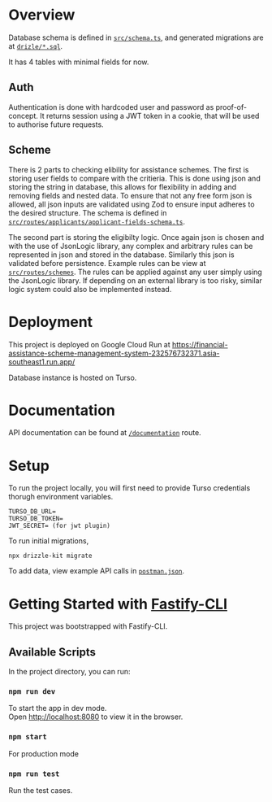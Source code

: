# Overview

Database schema is defined in [`src/schema.ts`](src/schema.ts), and generated migrations are at [`drizle/*.sql`](drizzle).

It has 4 tables with minimal fields for now.

## Auth

Authentication is done with hardcoded user and password as proof-of-concept. It returns session using a JWT token in a cookie, that will be used to authorise future requests.

## Scheme

There is 2 parts to checking elibility for assistance schemes. The first is storing user fields to compare with the critieria. This is done using json and storing the string in database, this allows for flexibility in adding and removing fields and nested data. To ensure that not any free form json is allowed, all json inputs are validated using Zod to ensure input adheres to the desired structure. The schema is defined in [`src/routes/applicants/applicant-fields-schema.ts`](src/routes/applicants/applicant-fields-schema.ts).

The second part is storing the eligibilty logic. Once again json is chosen and with the use of JsonLogic library, any complex and arbitrary rules can be represented in json and stored in the database. Similarly this json is validated before persistence. Example rules can be view at [`src/routes/schemes`](src/routes/schemes). The rules can be applied against any user simply using the JsonLogic library. If depending on an external library is too risky, similar logic system could also be implemented instead.

# Deployment

This project is deployed on Google Cloud Run at https://financial-assistance-scheme-management-system-232576732371.asia-southeast1.run.app/

Database instance is hosted on Turso.

# Documentation

API documentation can be found at [`/documentation`](https://financial-assistance-scheme-management-system-232576732371.asia-southeast1.run.app/documentation) route.

# Setup

To run the project locally, you will first need to provide Turso credentials thorugh environment variables.

```
TURSO_DB_URL=
TURSO_DB_TOKEN=
JWT_SECRET= (for jwt plugin)
```

To run initial migrations,

`npx drizzle-kit migrate`

To add data, view example API calls in [`postman.json`](postman.json).

# Getting Started with [Fastify-CLI](https://www.npmjs.com/package/fastify-cli)

This project was bootstrapped with Fastify-CLI.

## Available Scripts

In the project directory, you can run:

### `npm run dev`

To start the app in dev mode.\
Open [http://localhost:8080](http://localhost:8080) to view it in the browser.

### `npm start`

For production mode

### `npm run test`

Run the test cases.
